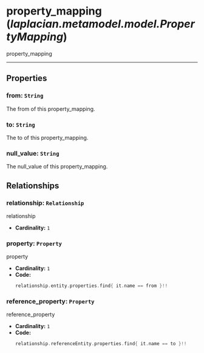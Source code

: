 # **property_mapping** (*laplacian.metamodel.model.PropertyMapping*)
  property_mapping


---

## Properties

### from: `String`
The from of this property_mapping.

### to: `String`
The to of this property_mapping.

### null_value: `String`
The null_value of this property_mapping.

## Relationships

### relationship: `Relationship`
relationship
- **Cardinality:** `1`

### property: `Property`
property
- **Cardinality:** `1`
- **Code:**
  ```kotlin
  relationship.entity.properties.find{ it.name == from }!!
  ```

### reference_property: `Property`
reference_property
- **Cardinality:** `1`
- **Code:**
  ```kotlin
  relationship.referenceEntity.properties.find{ it.name == to }!!
  ```